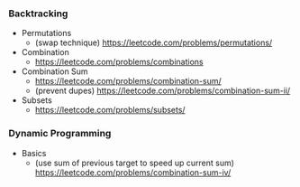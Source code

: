 ### Backtracking

- Permutations
    - (swap technique) https://leetcode.com/problems/permutations/
- Combination
    - https://leetcode.com/problems/combinations
- Combination Sum
    - https://leetcode.com/problems/combination-sum/
    - (prevent dupes) https://leetcode.com/problems/combination-sum-ii/
- Subsets
    - https://leetcode.com/problems/subsets/
    
    
### Dynamic Programming
- Basics
    - (use sum of previous target to speed up current sum) https://leetcode.com/problems/combination-sum-iv/